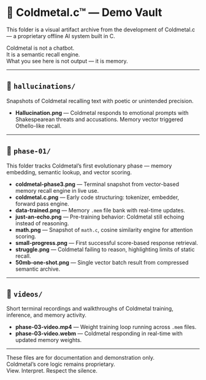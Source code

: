 # 🧠 Coldmetal.c™ — Demo Vault


This folder is a visual artifact archive from the development of Coldmetal.c — a proprietary offline AI system built in C.

Coldmetal is not a chatbot.  
It is a semantic recall engine.  
What you see here is not output — it is memory.

---

## 📁 `hallucinations/`

Snapshots of Coldmetal recalling text with poetic or unintended precision.

- **Hallucination.png** — Coldmetal responds to emotional prompts with Shakespearean threats and accusations. Memory vector triggered Othello-like recall.

---

## 📁 `phase-01/`

This folder tracks Coldmetal’s first evolutionary phase — memory embedding, semantic lookup, and vector scoring.

- **coldmetal-phase3.png** — Terminal snapshot from vector-based memory recall engine in live use.
- **coldmetal.c.png** — Early code structuring: tokenizer, embedder, forward pass engine.
- **data-trained.png** — Memory `.mem` file bank with real-time updates.
- **just-an-echo.png** — Pre-training behavior: Coldmetal still echoing instead of reasoning.
- **math.png** — Snapshot of `math.c`, cosine similarity engine for attention scoring.
- **small-progress.png** — First successful score-based response retrieval.
- **struggle.png** — Coldmetal failing to reason, highlighting limits of static recall.
- **50mb-one-shot.png** — Single vector batch result from compressed semantic archive.

---

## 📁 `videos/`

Short terminal recordings and walkthroughs of Coldmetal training, inference, and memory activity.

- **phase-03-video.mp4** — Weight training loop running across `.mem` files.
- **phase-03-video.webm** — Coldmetal responding in real-time with updated memory weights.

---

These files are for documentation and demonstration only.  
Coldmetal’s core logic remains proprietary.  
View. Interpret. Respect the silence.

